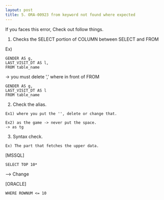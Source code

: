 ```yaml
---
layout: post
title: 5. ORA-00923 from keyword not found where expected
---
```


If you faces this error, Check out follow things.



1. Checks the SELECT portion of COLUMN between SELECT and FROM


Ex)
```
GENDER AS g,
LAST_VISIT_DT AS l,
FROM table_name
```
-> you must delete ',' where in front of FROM
```
GENDER AS g,
LAST_VISIT_DT AS l
FROM table_name
```

2. Check the alias.

```
Ex1) where you put the '', delete or change that.
```
```
Ex2) as the game -> never put the space.
-> as tg
```

3. Syntax check. 

```
Ex) The part that fetches the upper data. 
```

[MSSQL]
```
SELECT TOP 10*
```
--> Change 

[ORACLE]
```
WHERE ROWNUM <= 10
```
